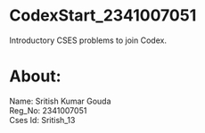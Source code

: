 # CodexStart_2341007051
Introductory CSES problems to join Codex.

# About:  
Name: Sritish Kumar Gouda <br>
Reg_No: 2341007051 <br>
Cses Id: Sritish_13 <br>
